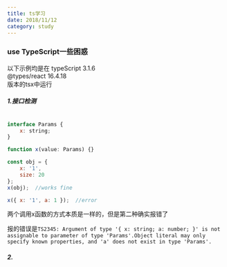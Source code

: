 ```yaml
---
title: ts学习
date: 2018/11/12
category: study
---
```



### use TypeScript一些困惑

以下示例均是在
typeScript 3.1.6   
@types/react 16.4.18  
版本的tsx中运行

##### 1.接口检测

```javascript

interface Params {
    x: string;
}

function x(value: Params) {}

const obj = {
    x: '1',
    size: 20
};
x(obj);  //works fine

x({ x: '1', a: 1 });  //error   

```
两个调用x函数的方式本质是一样的，但是第二种确实报错了

报的错误是`TS2345: Argument of type '{ x: string; a: number; }' is not assignable to parameter of type 'Params'.Object literal may only specify known properties, and 'a' does not exist in type 'Params'.`

##### 2.